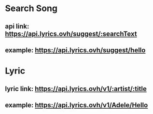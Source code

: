 # Search Song

## api link: https://api.lyrics.ovh/suggest/:searchText

## example: https://api.lyrics.ovh/suggest/hello

# Lyric

## lyric link: https://api.lyrics.ovh/v1/:artist/:title

## example: https://api.lyrics.ovh/v1/Adele/Hello
